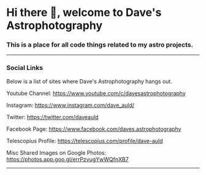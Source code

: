 # Hi there 👋, welcome to Dave's Astrophotography

### This is a place for all code things related to my astro projects.

---
### Social Links
Below is a list of sites where Dave's Astrophotography hangs out.

Youtube Channel: https://www.youtube.com/c/davesastrophotography

Instagram: https://www.instagram.com/dave_auld/

Twitter: https://twitter.com/daveauld

Facebook Page: https://www.facebook.com/daves.astrophotography

Telescopius Profile: https://telescopius.com/profile/dave-auld

Misc Shared Images on Google Photos: https://photos.app.goo.gl/errPzvugYwWQfnXB7


---

<!--

**Here are some ideas to get you started:**

🙋‍♀️ A short introduction - what is your organization all about?
🌈 Contribution guidelines - how can the community get involved?
👩‍💻 Useful resources - where can the community find your docs? Is there anything else the community should know?
🍿 Fun facts - what does your team eat for breakfast?
🧙 Remember, you can do mighty things with the power of [Markdown](https://docs.github.com/github/writing-on-github/getting-started-with-writing-and-formatting-on-github/basic-writing-and-formatting-syntax)
-->
